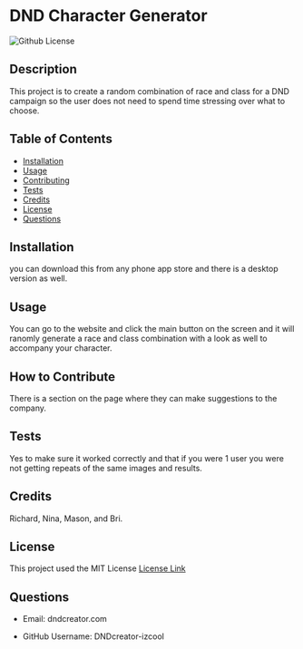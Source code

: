 
# DND Character Generator

![Github License](https://img.shields.io/badge/License-MIT-blueviolet.svg)

## Description
  
This project is to create a random combination of race and class for a DND campaign so the user does not need to spend time stressing over what to choose. 

## Table of Contents

- [Installation](#installation)
- [Usage](#usage)
- [Contributing](#how-to-contribute)
- [Tests](#tests)
- [Credits](#credits)
- [License](#license)
- [Questions](#questions)

## Installation 

you can download this from any phone app store and there is a desktop version as well. 

## Usage 

You can go to the website and click the main button on the screen and it will ranomly generate a race and class combination with a look as well to accompany your character. 

## How to Contribute

There is a section on the page where they can make suggestions to the company. 

## Tests

Yes to make sure it worked correctly and that if you were 1 user you were not getting repeats of the same images and results. 

## Credits 

Richard, Nina, Mason, and Bri. 

## License

This project used the MIT License  [License Link](https://opensource.org/licenses/MIT)

## Questions 

* Email: dndcreator.com

* GitHub Username: DNDcreator-izcool

